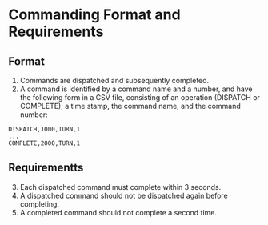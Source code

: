 
# Commanding Format and Requirements

## Format

1. Commands are dispatched and subsequently completed.
2. A command is identified by a command name and a number, and have the following form in a CSV file, 
   consisting of an operation (DISPATCH or COMPLETE), a time stamp, the command name, and the command number:

```
DISPATCH,1000,TURN,1
...
COMPLETE,2000,TURN,1
```

## Requirementts

3. Each dispatched command must complete within 3 seconds.
4. A dispatched command should not be dispatched again before completing.
5. A completed command should not complete a second time.